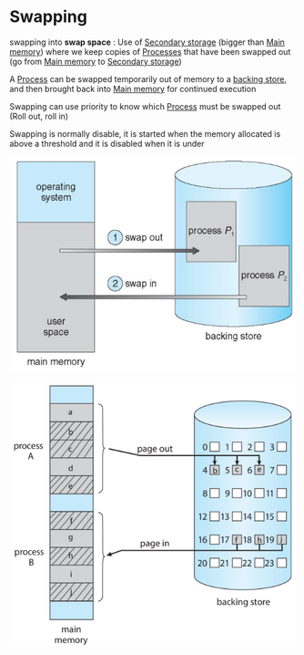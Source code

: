 # Swapping

swapping into **swap space** : Use of [Secondary storage](../Secondary%20storage.md) (bigger than [Main memory](../Main%20memory.md)) where we keep copies of [Processes](../Process.md) that have been swapped out (go from [Main memory](../Main%20memory.md) to [Secondary storage](../Secondary%20storage.md))

A [Process](../Process.md) can be swapped temporarily out of memory to a [backing store](../Secondary%20storage.md), and then brought back into [Main memory](../Main%20memory.md) for continued execution

Swapping can use priority to know which [Process](../Process.md) must be swapped out (Roll out, roll in)

Swapping is normally disable, it is started when the memory allocated is above a threshold and it is disabled when it is under

![](attachments/Pasted%20image%2020230612111701.png)

![](attachments/Pasted%20image%2020230612111831.png)